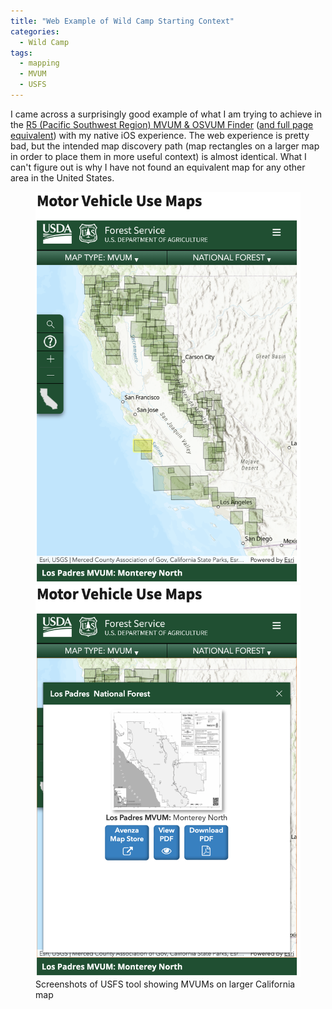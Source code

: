 ```yaml
---
title: "Web Example of Wild Camp Starting Context"
categories:
  - Wild Camp
tags:
  - mapping
  - MVUM
  - USFS
---
```


I came across a surprisingly good example of what I am trying to achieve in the [R5 (Pacific Southwest Region) MVUM & OSVUM Finder](https://www.fs.usda.gov/detail/cleveland/maps-pubs/?cid=fseprd639835) ([and full page equivalent](https://www.fs.usda.gov/Internet/FSE_DOCUMENTS/fseprd614063.html)) with my native iOS experience. The web experience is pretty bad, but the intended map discovery path (map rectangles on a larger map in order to place them in more useful context) is almost identical. What I can't figure out is why I have not found an equivalent map for any other area in the United States.

<figure class="half">
    <a href="/assets/blog/2022-04-04-web-example-mvum-collection/screenshot-all-california.png"><img src="/assets/blog/2022-04-04-web-example-mvum-collection/screenshot-all-california.png"></a>
    <a href="/assets/blog/2022-04-04-web-example-mvum-collection/screenshot-selected-map.png"><img src="/assets/blog/2022-04-04-web-example-mvum-collection/screenshot-selected-map.png"></a>
    <figcaption>Screenshots of USFS tool showing MVUMs on larger California map</figcaption>
</figure>